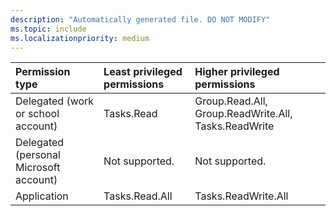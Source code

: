 ```yaml
---
description: "Automatically generated file. DO NOT MODIFY"
ms.topic: include
ms.localizationpriority: medium
---
```


|Permission type|Least privileged permissions|Higher privileged permissions|
|:---|:---|:---|
|Delegated (work or school account)|Tasks.Read|Group.Read.All, Group.ReadWrite.All, Tasks.ReadWrite|
|Delegated (personal Microsoft account)|Not supported.|Not supported.|
|Application|Tasks.Read.All|Tasks.ReadWrite.All|

